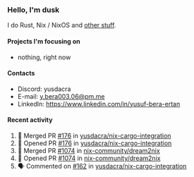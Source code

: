 ### Hello, I'm dusk

I do Rust, Nix / NixOS and [other stuff](https://gaze.systems/).

#### Projects I'm focusing on

- nothing, right now

#### Contacts

- Discord: yusdacra
- E-mail: y.bera003.06@pm.me
- LinkedIn: https://www.linkedin.com/in/yusuf-bera-ertan

#### Recent activity

<!--START_SECTION:activity-->
1. 🎉 Merged PR [#176](https://github.com/yusdacra/nix-cargo-integration/pull/176) in [yusdacra/nix-cargo-integration](https://github.com/yusdacra/nix-cargo-integration)
2. 💪 Opened PR [#176](https://github.com/yusdacra/nix-cargo-integration/pull/176) in [yusdacra/nix-cargo-integration](https://github.com/yusdacra/nix-cargo-integration)
3. 🎉 Merged PR [#1074](https://github.com/nix-community/dream2nix/pull/1074) in [nix-community/dream2nix](https://github.com/nix-community/dream2nix)
4. 💪 Opened PR [#1074](https://github.com/nix-community/dream2nix/pull/1074) in [nix-community/dream2nix](https://github.com/nix-community/dream2nix)
5. 🗣 Commented on [#162](https://github.com/yusdacra/nix-cargo-integration/issues/162#issuecomment-2488587885) in [yusdacra/nix-cargo-integration](https://github.com/yusdacra/nix-cargo-integration)
<!--END_SECTION:activity-->
